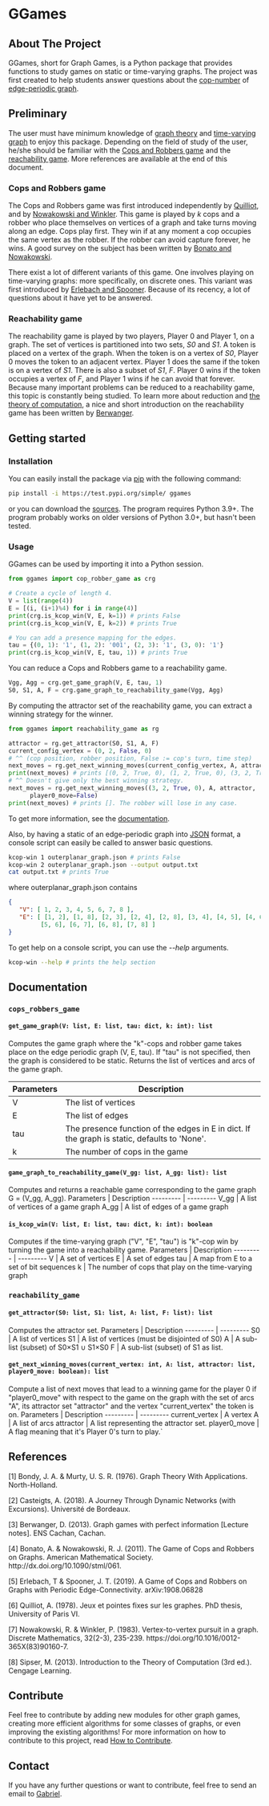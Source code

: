 # GGames

## About The Project
GGames, short for Graph Games, is a Python package that provides functions to 
study games on static or time-varying graphs. The project was first created to 
help students answer questions about the [cop-number](#cops-and-robbers-game)
of [edge-periodic graph](#time-varying-graphs).

## Preliminary
The user must have minimum knowledge of [graph theory](#bondy-murty) and 
[time-varying graph](#casteigts) to enjoy this package. Depending on the field
of study of the user, he/she should be familiar with the
[Cops and Robbers game](#bonato-nowakowski) and the
[reachability game](#berwanger). More references are available at the end of 
this document.

### Cops and Robbers game
The Cops and Robbers game was first introduced independently by
[Quilliot](#quilliot), and by [Nowakowski and Winkler](#nowakowski-winkler).
This game is played by *k* cops and a robber who place themselves on vertices of
a graph and take turns moving along an edge. Cops play first. They win if at any 
moment a cop occupies the same vertex as the robber. If the
robber can avoid capture forever, he wins. A good survey on the subject
has been written by [Bonato and Nowakowski](#bonato-nowakowski).

There exist a lot of different variants of this game. One involves playing
on time-varying graphs: more specifically, on discrete ones. This
variant was first introduced by [Erlebach and Spooner](#erlebach-spooner).
Because of its recency, a lot of questions about it have yet to be answered.

### Reachability game
The reachability game is played by two players, Player 0 and Player 1, on a
graph. The set of vertices is partitioned into two sets, *S0* and *S1*. A
token is placed on a vertex of the graph. When the token is on a vertex of
*S0*, Player 0 moves the token to an adjacent vertex. Player 1 does the same if
the token is on a vertex of *S1*.  There is also a subset of *S1*, *F*. 
Player 0 wins if the token occupies a vertex of *F*, and Player 1 wins 
if he can avoid that forever. Because many important problems can be reduced to 
a reachability game, this topic is constantly being studied. To learn more 
about reduction and [the theory of computation](#sipser), a nice and short introduction on the
reachability game has been written by [Berwanger](#berwanger).

## Getting started
### Installation
You can easily install the package via
[pip](https://pip.pypa.io/en/stable/installation/) with the following command:
```sh
pip install -i https://test.pypi.org/simple/ ggames
```
or you can download the
[sources](https://github.com/gfl-math-stat-info/ggames).
The program requires Python 3.9+. The program probably works on older versions
of Python 3.0+, but hasn't been tested.

### Usage
GGames can be used by importing it into a Python session.
```python
from ggames import cop_robber_game as crg

# Create a cycle of length 4.
V = list(range(4))
E = [(i, (i+1)%4) for i in range(4)]
print(crg.is_kcop_win(V, E, k=1)) # prints False
print(crg.is_kcop_win(V, E, k=2)) # prints True

# You can add a presence mapping for the edges.
tau = {(0, 1): '1', (1, 2): '001', (2, 3): '1', (3, 0): '1'}
print(crg.is_kcop_win(V, E, tau, 1)) # prints True
```
You can reduce a Cops and Robbers game to a reachability game.
```python
Vgg, Agg = crg.get_game_graph(V, E, tau, 1)
S0, S1, A, F = crg.game_graph_to_reachability_game(Vgg, Agg)
```
By computing the attractor set of the reachability game, you can extract a
winning strategy for the winner.
```python
from ggames import reachability_game as rg

attractor = rg.get_attractor(S0, S1, A, F)
current_config_vertex = (0, 2, False, 0)
# ^^ (cop position, robber position, False := cop's turn, time step)
next_moves = rg.get_next_winning_moves(current_config_vertex, A, attractor)
print(next_moves) # prints [(0, 2, True, 0), (1, 2, True, 0), (3, 2, True, 0)]
# ^^ Doesn't give only the best winning strategy.
next_moves = rg.get_next_winning_moves((3, 2, True, 0), A, attractor,
      player0_move=False)
print(next_moves) # prints []. The robber will lose in any case.
```
To get more information, see the [documentation](#documentation).

Also, by having a static of an edge-periodic graph into
[JSON](https://www.json.org/json-en.html) format, a console script can 
easily be called to answer basic questions.
```sh
kcop-win 1 outerplanar_graph.json # prints False
kcop-win 2 outerplanar_graph.json --output output.txt
cat output.txt # prints True
```
where outerplanar_graph.json contains
```json
{
   "V": [ 1, 2, 3, 4, 5, 6, 7, 8 ],
   "E": [ [1, 2], [1, 8], [2, 3], [2, 4], [2, 8], [3, 4], [4, 5], [4, 6],
         [5, 6], [6, 7], [6, 8], [7, 8] ]
}
```
To get help on a console script, you can use the *--help* arguments.
```sh
kcop-win --help # prints the help section
```

## Documentation
### `cops_robbers_game`
#### `get_game_graph(V: list, E: list, tau: dict, k: int): list`
Computes the game graph where the "k"-cops and robber game takes place on 
the edge periodic graph (V, E, tau). If "tau" is not specified, then the
graph is considered to be static. Returns the list of vertices and arcs of
the game graph.

Parameters | Description
--------- | ---------
V | The list of vertices
E | The list of edges
tau | The presence function of the edges in E in dict. If the graph is static, defaults to 'None'.
k | The number of cops in the game

#### `game_graph_to_reachability_game(V_gg: list, A_gg: list): list`
Computes and returns a reachable game corresponding to the game graph
G = (V_gg, A_gg).
Parameters | Description
--------- | ---------
V_gg | A list of vertices of a game graph
A_gg | A list of edges of a game graph


#### `is_kcop_win(V: list, E: list, tau: dict, k: int): boolean`
Computes if the time-varying graph ("V", "E", "tau") is "k"-cop win
by turning the game into a reachability game. 
Parameters | Description
--------- | ---------
V | A set of vertices 
E | A set of edges
tau | A map from E to a set of bit sequences
k | The number of cops that play on the time-varying graph


### `reachability_game`
#### `get_attractor(S0: list, S1: list, A: list, F: list): list`
Computes the attractor set.
Parameters | Description
--------- | ---------
S0 | A list of vertices
S1 | A list of vertices (must be disjointed of S0)
A | A sub-list (subset) of S0&times;S1 &cup; S1&times;S0
F | A sub-list (subset) of S1 as list.

#### `get_next_winning_moves(current_vertex: int, A: list, attractor: list, player0_move: boolean): list`
Compute a list of next moves that lead to a winning game for the player 0
if "player0_move" with respect to the game on the graph with the set of
arcs "A", its attractor set "attractor" and the vertex "current_vertex"
the token is on.
Parameters | Description
--------- | ---------
current_vertex | A vertex
A | A list of arcs
attractor | A list representing the attractor set.
player0_move | A flag meaning that it's Player 0's turn to play.`

## References
<p id="bondy-murty">[1] Bondy, J. A. & Murty, U. S. R. (1976). Graph Theory
With Applications. North-Holland.</p>
<p id="casteigts">[2] Casteigts, A. (2018). A Journey Through Dynamic
Networks (with Excursions). Université de Bordeaux.</p>
<p id="berwanger">[3] Berwanger, D. (2013). Graph games with perfect
information [Lecture notes]. ENS Cachan, Cachan.</p>
<p id="bonato-nowakowski">[4] Bonato, A. & Nowakowski, R. J. (2011).
The Game of Cops and Robbers on Graphs. American Mathematical Society.
http://dx.doi.org/10.1090/stml/061.<p>
<p id="erlebach-spooner">[5] Erlebach, T & Spooner, J. T. (2019). A
Game of Cops and Robbers on Graphs with Periodic Edge-Connectivity.
arXiv:1908.06828<p>
<p id="quilliot">[6] Quilliot, A. (1978). Jeux et pointes fixes sur les
graphes. PhD thesis, University of Paris VI.<p>
<p id="nowakowski-winkler">[7] Nowakowski, R. & Winkler, P. (1983).
Vertex-to-vertex pursuit in a graph. Discrete Mathematics, 32(2-3), 235-239.
https://doi.org/10.1016/0012-365X(83)90160-7.<p>
<p id="sipser">[8] Sipser, M. (2013). Introduction to the Theory of
Computation (3rd ed.). Cengage Learning.</p>

## Contribute
Feel free to contribute by adding new modules for other graph games, creating more
efficient algorithms for some classes of graphs, or even improving the
existing algorithms! For more information on how to contribute to this project,
read [How to Contribute](#TODO).

## Contact
If you have any further questions or want to contribute, feel free to send an
email to [Gabriel](https://github.com/gfl-math-stat-info).
